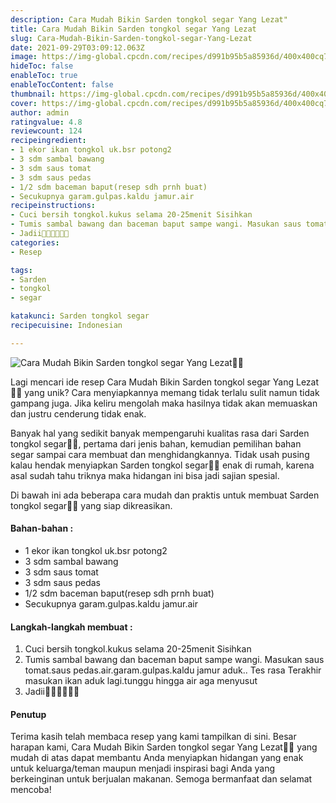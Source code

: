 ```yaml
---
description: Cara Mudah Bikin Sarden tongkol segar Yang Lezat"
title: Cara Mudah Bikin Sarden tongkol segar Yang Lezat
slug: Cara-Mudah-Bikin-Sarden-tongkol-segar-Yang-Lezat
date: 2021-09-29T03:09:12.063Z
image: https://img-global.cpcdn.com/recipes/d991b95b5a85936d/400x400cq70/photo.jpg
hideToc: false
enableToc: true
enableTocContent: false
thumbnail: https://img-global.cpcdn.com/recipes/d991b95b5a85936d/400x400cq70/photo.jpg
cover: https://img-global.cpcdn.com/recipes/d991b95b5a85936d/400x400cq70/photo.jpg
author: admin
ratingvalue: 4.8
reviewcount: 124
recipeingredient:
- 1 ekor ikan tongkol uk.bsr potong2
- 3 sdm sambal bawang
- 3 sdm saus tomat
- 3 sdm saus pedas
- 1/2 sdm baceman baput(resep sdh prnh buat)
- Secukupnya garam.gulpas.kaldu jamur.air
recipeinstructions:
- Cuci bersih tongkol.kukus selama 20-25menit Sisihkan
- Tumis sambal bawang dan baceman baput sampe wangi. Masukan saus tomat.saus pedas.air.garam.gulpas.kaldu jamur aduk.. Tes rasa Terakhir masukan ikan aduk lagi.tunggu hingga air aga menyusut
- Jadii🤗🤗🤤🤤🤤🤤
categories:
- Resep

tags:
- Sarden
- tongkol
- segar

katakunci: Sarden tongkol segar
recipecuisine: Indonesian

---
```


![Cara Mudah Bikin Sarden tongkol segar Yang Lezat👩‍🍳](https://img-global.cpcdn.com/recipes/d991b95b5a85936d/400x400cq70/photo.jpg)

Lagi mencari ide resep Cara Mudah Bikin Sarden tongkol segar Yang Lezat👩‍🍳 yang unik? Cara menyiapkannya memang tidak terlalu sulit namun tidak gampang juga. Jika keliru mengolah maka hasilnya tidak akan memuaskan dan justru cenderung tidak enak.

Banyak hal yang sedikit banyak mempengaruhi kualitas rasa dari Sarden tongkol segar👩‍🍳, pertama dari jenis bahan, kemudian pemilihan bahan segar sampai cara membuat dan menghidangkannya. Tidak usah pusing kalau hendak menyiapkan Sarden tongkol segar👩‍🍳 enak di rumah, karena asal sudah tahu triknya maka hidangan ini bisa jadi sajian spesial.

Di bawah ini ada beberapa cara mudah dan praktis untuk membuat Sarden tongkol segar👩‍🍳 yang siap dikreasikan.

<!--inarticleads1-->

#### Bahan-bahan :

- 1 ekor ikan tongkol uk.bsr potong2
- 3 sdm sambal bawang
- 3 sdm saus tomat
- 3 sdm saus pedas
- 1/2 sdm baceman baput(resep sdh prnh buat)
- Secukupnya garam.gulpas.kaldu jamur.air

<!--inarticleads2-->

#### Langkah-langkah membuat :

1. Cuci bersih tongkol.kukus selama 20-25menit Sisihkan
1. Tumis sambal bawang dan baceman baput sampe wangi. Masukan saus tomat.saus pedas.air.garam.gulpas.kaldu jamur aduk.. Tes rasa Terakhir masukan ikan aduk lagi.tunggu hingga air aga menyusut
1. Jadii🤗🤗🤤🤤🤤🤤

#### Penutup

Terima kasih telah membaca resep yang kami tampilkan di sini. Besar harapan kami, Cara Mudah Bikin Sarden tongkol segar Yang Lezat👩‍🍳 yang mudah di atas dapat membantu Anda menyiapkan hidangan yang enak untuk keluarga/teman maupun menjadi inspirasi bagi Anda yang berkeinginan untuk berjualan makanan. Semoga bermanfaat dan selamat mencoba!
